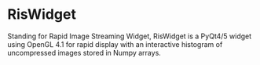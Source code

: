RisWidget
=========

Standing for Rapid Image Streaming Widget, RisWidget is a PyQt4/5 widget using OpenGL 4.1 for rapid display with an interactive histogram of uncompressed images stored in Numpy arrays.
